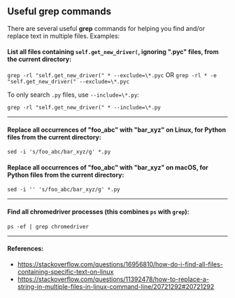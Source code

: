 <!-- PythonSelenium Docs -->

## Useful grep commands

There are several useful **grep** commands for helping you find and/or replace text in multiple files. Examples:

#### List all files containing ``self.get_new_driver(``, ignoring ".pyc" files, from the current directory:

``grep -rl "self.get_new_driver(" * --exclude=\*.pyc``
OR
``grep -rl * -e "self.get_new_driver(" --exclude=\*.pyc``

To only search ``.py`` files, use ``--include=\*.py``:

``grep -rl "self.get_new_driver(" * --include=\*.py``

--------

#### Replace all occurrences of "foo_abc" with "bar_xyz" on Linux, for Python files from the current directory:

``sed -i 's/foo_abc/bar_xyz/g' *.py``

#### Replace all occurrences of "foo_abc" with "bar_xyz" on macOS, for Python files from the current directory:

``sed -i '' 's/foo_abc/bar_xyz/g' *.py``

--------

#### Find all chromedriver processes (this combines ``ps`` with ``grep``):

``ps -ef | grep chromedriver``

--------

#### References:
* https://stackoverflow.com/questions/16956810/how-do-i-find-all-files-containing-specific-text-on-linux
* https://stackoverflow.com/questions/11392478/how-to-replace-a-string-in-multiple-files-in-linux-command-line/20721292#20721292
